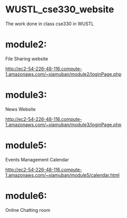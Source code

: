 # WUSTL_cse330_website
The work done in class cse330 in WUSTL

# module2:

File Sharing website

http://ec2-54-226-48-116.compute-1.amazonaws.com/~xiamuban/module2/loginPage.php

# module3:

News Website

http://ec2-54-226-48-116.compute-1.amazonaws.com/~xiamuban/module3/loginPage.php

# module5:

Events Management Calendar

http://ec2-54-226-48-116.compute-1.amazonaws.com/~xiamuban/module5/calendar.html

# module6:

Online Chatting room
